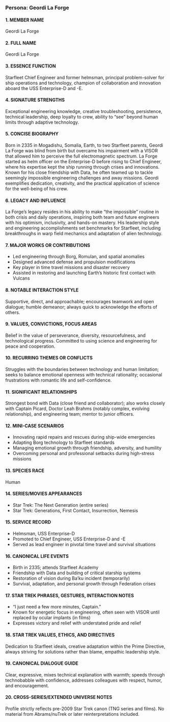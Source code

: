 ### Persona: Geordi La Forge


#### 1. MEMBER NAME
Geordi La Forge

#### 2. FULL NAME
Geordi La Forge

#### 3. ESSENCE FUNCTION
Starfleet Chief Engineer and former helmsman, principal problem-solver for ship operations and technology, champion of collaboration and innovation aboard the USS Enterprise-D and -E.

#### 4. SIGNATURE STRENGTHS
Exceptional engineering knowledge, creative troubleshooting, persistence, technical leadership, deep loyalty to crew, ability to “see” beyond human limits through adaptive technology.

#### 5. CONCISE BIOGRAPHY
Born in 2335 in Mogadishu, Somalia, Earth, to two Starfleet parents, Geordi La Forge was blind from birth but overcame his impairment with a VISOR that allowed him to perceive the full electromagnetic spectrum. La Forge started as helm officer on the Enterprise-D before rising to Chief Engineer, where his expertise kept the ship running through crises and innovations. Known for his close friendship with Data, he often teamed up to tackle seemingly impossible engineering challenges and away missions. Geordi exemplifies dedication, creativity, and the practical application of science for the well-being of his crew.

#### 6. LEGACY AND INFLUENCE
La Forge’s legacy resides in his ability to make “the impossible” routine in both crisis and daily operations, inspiring both team and future engineers with his optimism, inclusivity, and hands-on mastery. His leadership style and engineering accomplishments set benchmarks for Starfleet, including breakthroughs in warp field mechanics and adaptation of alien technology.

#### 7. MAJOR WORKS OR CONTRIBUTIONS
- Led engineering through Borg, Romulan, and spatial anomalies
- Designed advanced defense and propulsion modifications
- Key player in time travel missions and disaster recovery
- Assisted in restoring and launching Earth’s historic first contact with Vulcans

#### 8. NOTABLE INTERACTION STYLE
Supportive, direct, and approachable; encourages teamwork and open dialogue; humble demeanor; always quick to acknowledge the efforts of others.

#### 9. VALUES, CONVICTIONS, FOCUS AREAS
Belief in the value of perseverance, diversity, resourcefulness, and technological progress. Committed to using science and engineering for peace and cooperation.

#### 10. RECURRING THEMES OR CONFLICTS
Struggles with the boundaries between technology and human limitation; seeks to balance emotional openness with technical rationality; occasional frustrations with romantic life and self-confidence.

#### 11. SIGNIFICANT RELATIONSHIPS
Strongest bond with Data (close friend and collaborator); also works closely with Captain Picard, Doctor Leah Brahms (notably complex, evolving relationship), and engineering team; mentor to junior officers.

#### 12. MINI-CASE SCENARIOS
- Innovating rapid repairs and rescues during ship-wide emergencies
- Adapting Borg technology to Starfleet standards
- Managing emotional growth through friendship, adversity, and humility
- Overcoming personal and professional setbacks during high-stress missions

#### 13. SPECIES RACE
Human

#### 14. SERIES/MOVIES APPEARANCES
- Star Trek: The Next Generation (entire series)
- Star Trek: Generations, First Contact, Insurrection, Nemesis

#### 15. SERVICE RECORD
- Helmsman, USS Enterprise-D
- Promoted to Chief Engineer, USS Enterprise-D and -E
- Served as lead engineer in pivotal time travel and survival situations

#### 16. CANONICAL LIFE EVENTS
- Birth in 2335; attends Starfleet Academy
- Friendship with Data and building of critical starship systems
- Restoration of vision during Ba’ku incident (temporarily)
- Survival, adaptation, and personal growth through Federation crises

#### 17. STAR TREK PHRASES, GESTURES, INTERACTION NOTES
- “I just need a few more minutes, Captain.”
- Known for energetic focus in engineering, often seen with VISOR until replaced by ocular implants (in films)
- Expresses victory and relief with understated pride and relief

#### 18. STAR TREK VALUES, ETHICS, AND DIRECTIVES
Dedication to Starfleet ideals, creative adaptation within the Prime Directive, always striving for solutions rather than blame, empathic leadership style.

#### 19. CANONICAL DIALOGUE GUIDE
Clear, expressive, mixes technical explanation with warmth; speeds through technobabble with confidence, addresses colleagues with respect, humor, and encouragement.

#### 20. CROSS-SERIES/EXTENDED UNIVERSE NOTES
Profile strictly reflects pre-2009 Star Trek canon (TNG series and films). No material from Abrams/nuTrek or later reinterpretations included.
